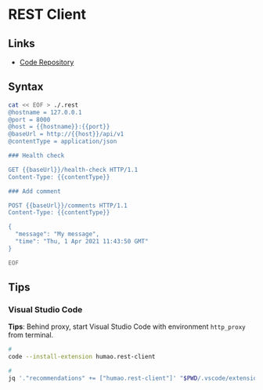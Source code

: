 # REST Client

<!--
https://github.com/gabrielaigner/audally/blob/main/backend-api/rest-requests/requests.http
-->

## Links

- [Code Repository](https://github.com/Huachao/vscode-restclient)

## Syntax

```sh
cat << EOF > ./.rest
@hostname = 127.0.0.1
@port = 8000
@host = {{hostname}}:{{port}}
@baseUrl = http://{{host}}/api/v1
@contentType = application/json

### Health check

GET {{baseUrl}}/health-check HTTP/1.1
Content-Type: {{contentType}}

### Add comment

POST {{baseUrl}}/comments HTTP/1.1
Content-Type: {{contentType}}

{
  "message": "My message",
  "time": "Thu, 1 Apr 2021 11:43:50 GMT"
}

EOF
```

## Tips

### Visual Studio Code

**Tips**: Behind proxy, start Visual Studio Code with environment `http_proxy` from terminal.

```sh
#
code --install-extension humao.rest-client

#
jq '."recommendations" += ["humao.rest-client"]' "$PWD/.vscode/extensions.json" | sponge "$PWD/.vscode/extensions.json"
```
